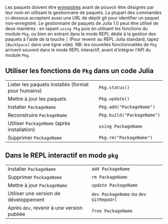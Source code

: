 Les paquets doivent être [enregistrés](https://pkg.julialang.org) avant de
pouvoir être désignés par leur nom en utilisant le gestionnaire de paquets. La
plupart des commandes ci-dessous acceptent aussi une URL de dépôt git pour
identifier un paquet non-enregistré. Le gestionnaire de paquets de Julia 1.0
peut être utilisé de deux manières : en tapant `using Pkg` puis en utilisant les
fonctions du module `Pkg`, ou bien en entrant dans le mode REPL dédié à la
gestion des paquets à l'aide de la touche `]` (Pour revenir au REPL Julia
standard, tapez `[BackSpace]` dans une ligne vide). NB: les nouvelles
fonctionnalités de `Pkg` arrivent souvent dans le mode REPL interactif, avant
d'intégrer l'API du module `Pkg`.

## Utiliser les fonctions de `Pkg` dans un code Julia

|                                                                   |                            |
| ------------------------------------------                        | -------------------------- |
| Lister les paquets installés (format pour humains)                | `Pkg.status()`             |
| Mettre à jour les paquets                                         | `Pkg.update()`             |
| Installer `PackageName`                                           | `Pkg.add("PackageName")`   |
| Reconstruire `PackageName`                                        | `Pkg.build("PackageName")` |
| Utiliser `PackageName` (après installation)                       | `using PackageName`        |
| Supprimer `PackageName`                                           | `Pkg.rm("PackageName")`    |

## Dans le REPL interactif en mode `pkg`

|                                            |                                       |
| --------------------------------------     | ------------------------------------- |
| Installer `PackageName`                    | `add PackageName`                     |
| Supprimer `PackageName`                    | `rm PackageName`                      |
| Mettre à jour `PackageName`                | `update PackageName`                  |
| Utiliser une version de développement      | `dev PackageName` ou `dev GitRepoUrl` |
| Après `dev`, revenir à une version publiée | `free PackageName`                    |
